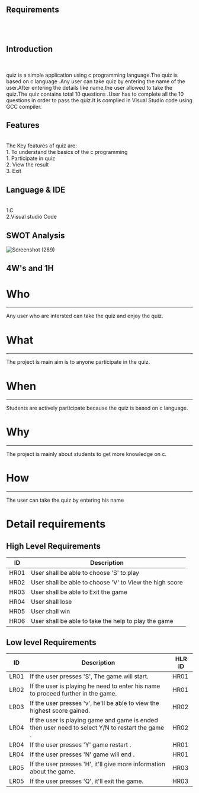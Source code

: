 ## Requirements
<br>
<br>

## Introduction
<br>

quiz is a simple application using c programming language.The quiz is based on c language .Any user can take quiz by entering the name of the user.After entering the details like name,the user allowed to take the quiz.The quiz contains total 10 questions .User has to complete all the 10 questions in order to pass the quiz.It is complied in Visual Studio code using GCC compiler.

## Features
<br>
The Key features of quiz are:
<br>
1. To understand the basics of the c programming
<br>
1. Participate in quiz
<br>
2. View the result
<br>
3. Exit

## Language & IDE
<br>
1.C
<br>
2.Visual studio Code
<br>

## SWOT Analysis

![Screenshot (289)](https://user-images.githubusercontent.com/89694095/132469341-64b936b3-d3e4-4520-a745-ed9a70e6cecb.png)

4W's and 1H
--------------------------------------------------------------------------------

#  Who
---------------------------------------------------------------------------------
Any user who are intersted can take the quiz and enjoy the quiz.

#  What
---------------------------------------------------------------------------------
The project is main aim is to anyone participate in the quiz. 

#  When
---------------------------------------------------------------------------------
Students are actively participate because the quiz is based on c language.

#  Why
---------------------------------------------------------------------------------
The project is mainly about students to get more knowledge on c.

#  How
--------------------------------------------------------------------------------
The user can take the quiz by entering his name 

#  Detail requirements

  ## High Level Requirements
| ID |Description| 
| ----- | ----- | 
| HR01 | User shall be able to choose 'S' to play |
| HR02 | User shall be able to choose 'V' to View the high score |
| HR03 | User shall be able to Exit the game |
| HR04 | User shall lose|
| HR05 | User shall win|
| HR06 | User shall be able to take the help to play the game|

  ## Low level Requirements
| ID | Description | HLR ID |
| ------ | --------- | ------ |
| LR01 | If the user presses 'S', The game will start. | HR01 |
| LR02 | If the user is playing he need to enter his name to proceed further in the game. | HR01 |
| LR03 | If the user presses 'v', he'll be able to view the highest score gained. | HR02 |
| LR04 | If the user is playing game and game is ended then user need to select Y/N to restart the game . | HR02 |
| LR04 | If the user presses 'Y' game restart . | HR01 |
| LR04 | If the user presses 'N' game will end . | HR01 |
| LR05 | If the user presses 'H', it'll give more information about the game. | HR03 |
| LR05 | If the user presses 'Q', it'll exit the game. | HR03 |
